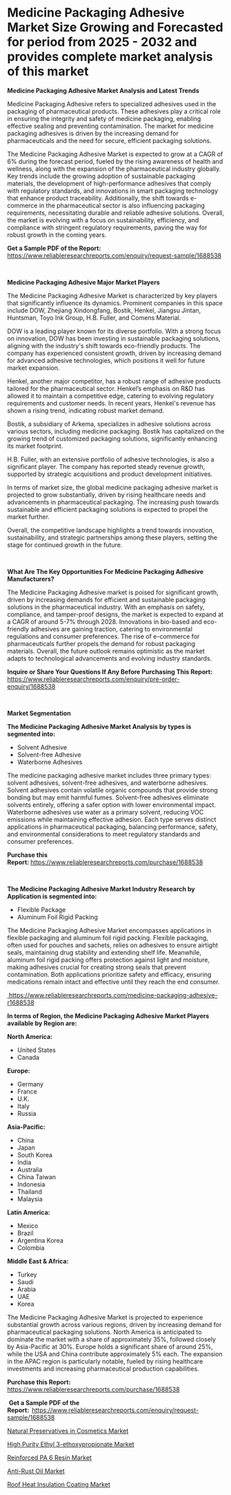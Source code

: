 <p><h1>Medicine Packaging Adhesive Market Size Growing and Forecasted for period from 2025 - 2032 and provides complete market analysis of this market</h1></p><p><strong>Medicine Packaging Adhesive Market Analysis and Latest Trends</strong></p>
<p><p>Medicine Packaging Adhesive refers to specialized adhesives used in the packaging of pharmaceutical products. These adhesives play a critical role in ensuring the integrity and safety of medicine packaging, enabling effective sealing and preventing contamination. The market for medicine packaging adhesives is driven by the increasing demand for pharmaceuticals and the need for secure, efficient packaging solutions.</p><p>The Medicine Packaging Adhesive Market is expected to grow at a CAGR of 6% during the forecast period, fueled by the rising awareness of health and wellness, along with the expansion of the pharmaceutical industry globally. Key trends include the growing adoption of sustainable packaging materials, the development of high-performance adhesives that comply with regulatory standards, and innovations in smart packaging technology that enhance product traceability. Additionally, the shift towards e-commerce in the pharmaceutical sector is also influencing packaging requirements, necessitating durable and reliable adhesive solutions. Overall, the market is evolving with a focus on sustainability, efficiency, and compliance with stringent regulatory requirements, paving the way for robust growth in the coming years.</p></p>
<p><strong>Get a Sample PDF of the Report:&nbsp;</strong> <a href="https://www.reliableresearchreports.com/enquiry/request-sample/1688538?utm_campaign=114&utm_medium=2&utm_source=Github&utm_content=ia&utm_term=06012025&utm_id=medicine-packaging-adhesive">https://www.reliableresearchreports.com/enquiry/request-sample/1688538</a></p>
<p>&nbsp;</p>
<p><strong>Medicine Packaging Adhesive Major Market Players</strong></p>
<p><p>The Medicine Packaging Adhesive Market is characterized by key players that significantly influence its dynamics. Prominent companies in this space include DOW, Zhejiang Xindongfang, Bostik, Henkel, Jiangsu Jintan, Huntsman, Toyo Ink Group, H.B. Fuller, and Comens Material.</p><p>DOW is a leading player known for its diverse portfolio. With a strong focus on innovation, DOW has been investing in sustainable packaging solutions, aligning with the industry's shift towards eco-friendly products. The company has experienced consistent growth, driven by increasing demand for advanced adhesive technologies, which positions it well for future market expansion.</p><p>Henkel, another major competitor, has a robust range of adhesive products tailored for the pharmaceutical sector. Henkel’s emphasis on R&D has allowed it to maintain a competitive edge, catering to evolving regulatory requirements and customer needs. In recent years, Henkel's revenue has shown a rising trend, indicating robust market demand.</p><p>Bostik, a subsidiary of Arkema, specializes in adhesive solutions across various sectors, including medicine packaging. Bostik has capitalized on the growing trend of customized packaging solutions, significantly enhancing its market footprint.</p><p>H.B. Fuller, with an extensive portfolio of adhesive technologies, is also a significant player. The company has reported steady revenue growth, supported by strategic acquisitions and product development initiatives.</p><p>In terms of market size, the global medicine packaging adhesive market is projected to grow substantially, driven by rising healthcare needs and advancements in pharmaceutical packaging. The increasing push towards sustainable and efficient packaging solutions is expected to propel the market further.</p><p>Overall, the competitive landscape highlights a trend towards innovation, sustainability, and strategic partnerships among these players, setting the stage for continued growth in the future.</p></p>
<p>&nbsp;</p>
<p><strong>What Are The Key Opportunities For Medicine Packaging Adhesive Manufacturers?</strong></p>
<p><p>The Medicine Packaging Adhesive market is poised for significant growth, driven by increasing demands for efficient and sustainable packaging solutions in the pharmaceutical industry. With an emphasis on safety, compliance, and tamper-proof designs, the market is expected to expand at a CAGR of around 5-7% through 2028. Innovations in bio-based and eco-friendly adhesives are gaining traction, catering to environmental regulations and consumer preferences. The rise of e-commerce for pharmaceuticals further propels the demand for robust packaging materials. Overall, the future outlook remains optimistic as the market adapts to technological advancements and evolving industry standards.</p></p>
<p><strong>Inquire or Share Your Questions If Any Before Purchasing This Report:</strong> <a href="https://www.reliableresearchreports.com/enquiry/pre-order-enquiry/1688538?utm_campaign=114&utm_medium=2&utm_source=Github&utm_content=ia&utm_term=06012025&utm_id=medicine-packaging-adhesive">https://www.reliableresearchreports.com/enquiry/pre-order-enquiry/1688538</a></p>
<p>&nbsp;</p>
<p><strong>Market Segmentation</strong></p>
<p><strong>The Medicine Packaging Adhesive Market Analysis by types is segmented into:</strong></p>
<p><ul><li>Solvent Adhesive</li><li>Solvent-free Adhesive</li><li>Waterborne Adhesives</li></ul></p>
<p><p>The medicine packaging adhesive market includes three primary types: solvent adhesives, solvent-free adhesives, and waterborne adhesives. Solvent adhesives contain volatile organic compounds that provide strong bonding but may emit harmful fumes. Solvent-free adhesives eliminate solvents entirely, offering a safer option with lower environmental impact. Waterborne adhesives use water as a primary solvent, reducing VOC emissions while maintaining effective adhesion. Each type serves distinct applications in pharmaceutical packaging, balancing performance, safety, and environmental considerations to meet regulatory standards and consumer preferences.</p></p>
<p><strong>Purchase this Report:&nbsp;</strong><a href="https://www.reliableresearchreports.com/purchase/1688538?utm_campaign=114&utm_medium=2&utm_source=Github&utm_content=ia&utm_term=06012025&utm_id=medicine-packaging-adhesive">https://www.reliableresearchreports.com/purchase/1688538</a></p>
<p>&nbsp;</p>
<p><strong>The Medicine Packaging Adhesive Market Industry Research by Application is segmented into:</strong></p>
<p><ul><li>Flexible Package</li><li>Aluminum Foil Rigid Packing</li></ul></p>
<p><p>The Medicine Packaging Adhesive Market encompasses applications in flexible packaging and aluminum foil rigid packing. Flexible packaging, often used for pouches and sachets, relies on adhesives to ensure airtight seals, maintaining drug stability and extending shelf life. Meanwhile, aluminum foil rigid packing offers protection against light and moisture, making adhesives crucial for creating strong seals that prevent contamination. Both applications prioritize safety and efficacy, ensuring medications remain intact and effective until they reach the end consumer.</p></p>
<p><a href="https://www.reliableresearchreports.com/medicine-packaging-adhesive-r1688538?utm_campaign=114&utm_medium=2&utm_source=Github&utm_content=ia&utm_term=06012025&utm_id=medicine-packaging-adhesive">&nbsp;https://www.reliableresearchreports.com/medicine-packaging-adhesive-r1688538</a></p>
<p><strong>In terms of Region, the Medicine Packaging Adhesive Market Players available by Region are:</strong></p>
<p>
    <p> <strong> North America: </strong>
        <ul>
            <li>United States</li>
            <li>Canada</li>
        </ul>
        </p> 
    <p> <strong> Europe: </strong>
        <ul>
            <li>Germany</li>
            <li>France</li>
            <li>U.K.</li>
            <li>Italy</li>
            <li>Russia</li>
        </ul>
        </p> 
    <p> <strong> Asia-Pacific: </strong>
        <ul>
            <li>China</li>
            <li>Japan</li>
            <li>South Korea</li>
            <li>India</li>
            <li>Australia</li>
            <li>China Taiwan</li>
            <li>Indonesia</li>
            <li>Thailand</li>
            <li>Malaysia</li>
        </ul>
        </p> 
    <p> <strong> Latin America: </strong>
        <ul>
            <li>Mexico</li>
            <li>Brazil</li>
            <li>Argentina Korea</li>
            <li>Colombia</li>
        </ul>
        </p> 
    <p> <strong> Middle East & Africa: </strong>
        <ul>
            <li>Turkey</li>
            <li>Saudi</li>
            <li>Arabia</li>
            <li>UAE</li>
            <li>Korea</li>
        </ul>
    </p>
    </p>
<p><p>The Medicine Packaging Adhesive Market is projected to experience substantial growth across various regions, driven by increasing demand for pharmaceutical packaging solutions. North America is anticipated to dominate the market with a share of approximately 35%, followed closely by Asia-Pacific at 30%. Europe holds a significant share of around 25%, while the USA and China contribute approximately 5% each. The expansion in the APAC region is particularly notable, fueled by rising healthcare investments and increasing pharmaceutical production capabilities.</p></p>
<p><strong>Purchase this Report: </strong><a href="https://www.reliableresearchreports.com/purchase/1688538?utm_campaign=114&utm_medium=2&utm_source=Github&utm_content=ia&utm_term=06012025&utm_id=medicine-packaging-adhesive">https://www.reliableresearchreports.com/purchase/1688538</a></p>
<p>&nbsp;<strong>Get a Sample PDF of the Report:&nbsp;&nbsp;</strong><a href="https://www.reliableresearchreports.com/enquiry/request-sample/1688538?utm_campaign=114&utm_medium=2&utm_source=Github&utm_content=ia&utm_term=06012025&utm_id=medicine-packaging-adhesive">https://www.reliableresearchreports.com/enquiry/request-sample/1688538</a></p>
<p><strong></strong></p>
<p><p><a href="https://github.com/MonroeBullock54/Market-Research-Report-List-1/blob/main/natural-preservatives-in-cosmetics-market.md?utm_campaign=114&utm_medium=2&utm_source=Github&utm_content=ia&utm_term=06012025&utm_id=medicine-packaging-adhesive">Natural Preservatives in Cosmetics Market</a></p><p><a href="https://github.com/shondapmbau/Market-Research-Report-List-1/blob/main/high-purity-ethyl-3-ethoxypropionate-market.md?utm_campaign=114&utm_medium=2&utm_source=Github&utm_content=ia&utm_term=06012025&utm_id=medicine-packaging-adhesive">High Purity Ethyl 3-ethoxypropionate Market</a></p><p><a href="https://www.linkedin.com/pulse/market-insights-revenue-forecast-reinforced-pa-6-resin-84-cagr-kpnyc?utm_campaign=114&utm_medium=2&utm_source=Github&utm_content=ia&utm_term=06012025&utm_id=medicine-packaging-adhesive">Reinforced PA 6 Resin Market</a></p><p><a href="https://www.linkedin.com/pulse/growth-forecast-anti-rust-oil-market-competitive-landscape-ivfye?utm_campaign=114&utm_medium=2&utm_source=Github&utm_content=ia&utm_term=06012025&utm_id=medicine-packaging-adhesive">Anti-Rust Oil Market</a></p><p><a href="https://www.linkedin.com/pulse/exploring-growth-potential-roof-heat-insulation-coating-e2j7e?utm_campaign=114&utm_medium=2&utm_source=Github&utm_content=ia&utm_term=06012025&utm_id=medicine-packaging-adhesive">Roof Heat Insulation Coating Market</a></p></p>
